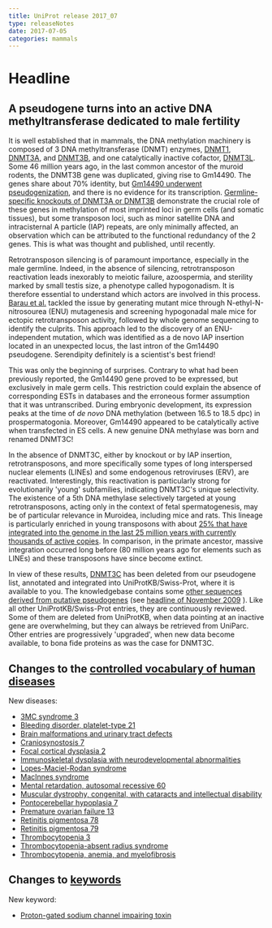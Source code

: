 ```yaml
---
title: UniProt release 2017_07
type: releaseNotes
date: 2017-07-05
categories: mammals
---
```


# Headline

## A pseudogene turns into an active DNA methyltransferase dedicated to male fertility

It is well established that in mammals, the DNA methylation machinery is composed of 3 DNA methyltransferase (DNMT) enzymes, [DNMT1](http://www.uniprot.org/uniprotkb?query=gene:dnmt1+AND+taxonomy_id:337687+AND+reviewed:yes), [DNMT3A](http://www.uniprot.org/uniprotkb?query=gene:dnmt3a+AND+taxonomy_id:337687+AND+reviewed:yes), and [DNMT3B](http://www.uniprot.org/uniprotkb?query=gene:dnmt3b+AND+taxonomy_id:337687+AND+reviewed:yes), and one catalytically inactive cofactor, [DNMT3L](http://www.uniprot.org/uniprotkb?query=gene:dnmt3l+AND+taxonomy_id:337687+AND+reviewed:yes). Some 46 million years ago, in the last common ancestor of the muroid rodents, the DNMT3B gene was duplicated, giving rise to Gm14490. The genes share about 70% identity, but [Gm14490 underwent pseudogenization](https://www.ncbi.nlm.nih.gov/pubmed/15203217), and there is no evidence for its transcription. [Germline-specific knockouts of DNMT3A or DNMT3B](https://www.ncbi.nlm.nih.gov/pubmed/15215868,17616512) demonstrate the crucial role of these genes in methylation of most imprinted loci in germ cells (and somatic tissues), but some transposon loci, such as minor satellite DNA and intracisternal A particle (IAP) repeats, are only minimally affected, an observation which can be attributed to the functional redundancy of the 2 genes. This is what was thought and published, until recently.

Retrotransposon silencing is of paramount importance, especially in the male germline. Indeed, in the absence of silencing, retrotransposon reactivation leads inexorably to meiotic failure, azoospermia, and sterility marked by small testis size, a phenotype called hypogonadism. It is therefore essential to understand which actors are involved in this process. [Barau et al.](https://www.ncbi.nlm.nih.gov/pubmed/27856912) tackled the issue by generating mutant mice through N-ethyl-N-nitrosourea (ENU) mutagenesis and screening hypogonadal male mice for ectopic retrotransposon activity, followed by whole genome sequencing to identify the culprits. This approach led to the discovery of an ENU-independent mutation, which was identified as a de novo IAP insertion located in an unexpected locus, the last intron of the Gm14490 pseudogene. Serendipity definitely is a scientist's best friend!

This was only the beginning of surprises. Contrary to what had been previously reported, the Gm14490 gene proved to be expressed, but exclusively in male germ cells. This restriction could explain the absence of corresponding ESTs in databases and the erroneous former assumption that it was untranscribed. During embryonic development, its expression peaks at the time of _de novo_ DNA methylation (between 16.5 to 18.5 dpc) in prospermatogonia. Moreover, Gm14490 appeared to be catalytically active when transfected in ES cells. A new genuine DNA methylase was born and renamed DNMT3C!

In the absence of DNMT3C, either by knockout or by IAP insertion, retrotransposons, and more specifically some types of long interspersed nuclear elements (LINEs) and some endogenous retroviruses (ERV), are reactivated. Interestingly, this reactivation is particularly strong for evolutionarily 'young' subfamilies, indicating DNMT3C's unique selectivity. The existence of a 5th DNA methylase selectively targeted at young retrotransposons, acting only in the context of fetal spermatogenesis, may be of particular relevance in Muroidea, including mice and rats. This lineage is particularly enriched in young transposons with about [25% that have integrated into the genome in the last 25 million years with currently thousands of active copies](https://www.ncbi.nlm.nih.gov/pubmed/12466850). In comparison, in the primate ancestor, massive integration occurred long before (80 million years ago for elements such as LINEs) and these transposons have since become extinct.

In view of these results, [DNMT3C](http://www.uniprot.org/uniprotkb?query=gene:dnmt3c+AND+reviewed:yes) has been deleted from our pseudogene list, annotated and integrated into UniProtKB/Swiss-Prot, where it is available to you. The knowledgebase contains some [other sequences derived from putative pseudogenes](http://www.uniprot.org/uniprotkb?query=existence:uncertain+AND+pseudogene) (see [headline of November 2009](http://www.uniprot.org/release-notes/2009-11-24-release) ). Like all other UniProtKB/Swiss-Prot entries, they are continuously reviewed. Some of them are deleted from UniProtKB, when data pointing at an inactive gene are overwhelming, but they can always be retrieved from UniParc. Other entries are progressively 'upgraded', when new data become available, to bona fide proteins as was the case for DNMT3C.

## Changes to the [controlled vocabulary of human diseases](https://ftp.uniprot.org/pub/databases/uniprot/current_release/knowledgebase/complete/docs/humdisease)

New diseases:

- [3MC syndrome 3](http://www.uniprot.org/diseases/DI-04982)
- [Bleeding disorder, platelet-type 21](http://www.uniprot.org/diseases/DI-04984)
- [Brain malformations and urinary tract defects](http://www.uniprot.org/diseases/DI-04979)
- [Craniosynostosis 7](http://www.uniprot.org/diseases/DI-04994)
- [Focal cortical dysplasia 2](http://www.uniprot.org/diseases/DI-04980)
- [Immunoskeletal dysplasia with neurodevelopmental abnormalities](http://www.uniprot.org/diseases/DI-04990)
- [Lopes-Maciel-Rodan syndrome](http://www.uniprot.org/diseases/DI-04988)
- [MacInnes syndrome](http://www.uniprot.org/diseases/DI-04991)
- [Mental retardation, autosomal recessive 60](http://www.uniprot.org/diseases/DI-04989)
- [Muscular dystrophy, congenital, with cataracts and intellectual disability](http://www.uniprot.org/diseases/DI-04992)
- [Pontocerebellar hypoplasia 7](http://www.uniprot.org/diseases/DI-04978)
- [Premature ovarian failure 13](http://www.uniprot.org/diseases/DI-04986)
- [Retinitis pigmentosa 78](http://www.uniprot.org/diseases/DI-04985)
- [Retinitis pigmentosa 79](http://www.uniprot.org/diseases/DI-04983)
- [Thrombocytopenia 3](http://www.uniprot.org/diseases/DI-04981)
- [Thrombocytopenia-absent radius syndrome](http://www.uniprot.org/diseases/DI-04993)
- [Thrombocytopenia, anemia, and myelofibrosis](http://www.uniprot.org/diseases/DI-04987)

## Changes to [keywords](https://ftp.uniprot.org/pub/databases/uniprot/current_release/knowledgebase/complete/docs/keywlist)

New keyword:

- [Proton-gated sodium channel impairing toxin](http://www.uniprot.org/keywords/KW-1275)
